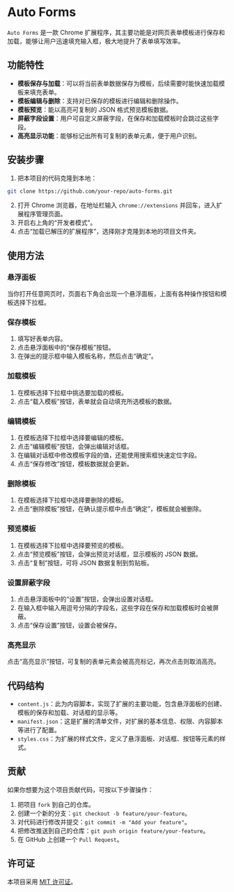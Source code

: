 # Auto Forms

`Auto Forms` 是一款 Chrome 扩展程序，其主要功能是对网页表单模板进行保存和加载，能够让用户迅速填充输入框，极大地提升了表单填写效率。

## 功能特性
- **模板保存与加载**：可以将当前表单数据保存为模板，后续需要时能快速加载模板来填充表单。
- **模板编辑与删除**：支持对已保存的模板进行编辑和删除操作。
- **模板预览**：能以高亮可复制的 JSON 格式预览模板数据。
- **屏蔽字段设置**：用户可自定义屏蔽字段，在保存和加载模板时会跳过这些字段。
- **高亮显示功能**：能够标记出所有可复制的表单元素，便于用户识别。

## 安装步骤
1. 把本项目的代码克隆到本地：
```bash
git clone https://github.com/your-repo/auto-forms.git
```
2. 打开 Chrome 浏览器，在地址栏输入 `chrome://extensions` 并回车，进入扩展程序管理页面。
3. 开启右上角的“开发者模式”。
4. 点击“加载已解压的扩展程序”，选择刚才克隆到本地的项目文件夹。

## 使用方法
### 悬浮面板
当你打开任意网页时，页面右下角会出现一个悬浮面板，上面有各种操作按钮和模板选择下拉框。

### 保存模板
1. 填写好表单内容。
2. 点击悬浮面板中的“保存模板”按钮。
3. 在弹出的提示框中输入模板名称，然后点击“确定”。

### 加载模板
1. 在模板选择下拉框中挑选要加载的模板。
2. 点击“载入模板”按钮，表单就会自动填充所选模板的数据。

### 编辑模板
1. 在模板选择下拉框中选择要编辑的模板。
2. 点击“编辑模板”按钮，会弹出编辑对话框。
3. 在编辑对话框中修改模板字段的值，还能使用搜索框快速定位字段。
4. 点击“保存修改”按钮，模板数据就会更新。

### 删除模板
1. 在模板选择下拉框中选择要删除的模板。
2. 点击“删除模板”按钮，在确认提示框中点击“确定”，模板就会被删除。

### 预览模板
1. 在模板选择下拉框中选择要预览的模板。
2. 点击“预览模板”按钮，会弹出预览对话框，显示模板的 JSON 数据。
3. 点击“复制”按钮，可将 JSON 数据复制到剪贴板。

### 设置屏蔽字段
1. 点击悬浮面板中的“设置”按钮，会弹出设置对话框。
2. 在输入框中输入用逗号分隔的字段名，这些字段在保存和加载模板时会被屏蔽。
3. 点击“保存设置”按钮，设置会被保存。

### 高亮显示
点击“高亮显示”按钮，可复制的表单元素会被高亮标记，再次点击则取消高亮。

## 代码结构
- `content.js`：此为内容脚本，实现了扩展的主要功能，包含悬浮面板的创建、模板的保存和加载、对话框的显示等。
- `manifest.json`：这是扩展的清单文件，对扩展的基本信息、权限、内容脚本等进行了配置。
- `styles.css`：为扩展的样式文件，定义了悬浮面板、对话框、按钮等元素的样式。

## 贡献
如果你想要为这个项目贡献代码，可按以下步骤操作：
1. 把项目 `fork` 到自己的仓库。
2. 创建一个新的分支：`git checkout -b feature/your-feature`。
3. 对代码进行修改并提交：`git commit -m "Add your feature"`。
4. 把修改推送到自己的仓库：`git push origin feature/your-feature`。
5. 在 GitHub 上创建一个 `Pull Request`。

## 许可证
本项目采用 [MIT 许可证](LICENSE)。 
